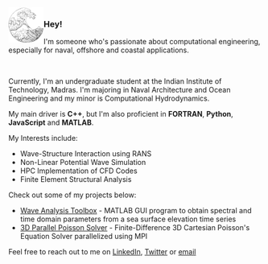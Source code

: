 <img align="left" src="wv4.png" width = "70px">

### Hey!

I'm someone who's passionate about computational engineering, especially for naval, offshore and coastal applications.

<br>

Currently, I'm an undergraduate student at the Indian Institute of Technology, Madras. I'm majoring in Naval Architecture and Ocean Engineering and my minor is Computational Hydrodynamics.

My main driver is **C++**, but I'm also proficient in **FORTRAN**, **Python**, **JavaScript** and **MATLAB**.

My Interests include:
- Wave-Structure Interaction using RANS
- Non-Linear Potential Wave Simulation
- HPC Implementation of CFD Codes
- Finite Element Structural Analysis

Check out some of my projects below:
- [Wave Analysis Toolbox](https://github.com/tdk711/Wave-Analysis-Toolbox) - MATLAB GUI program to obtain spectral and time domain parameters from a sea surface elevation time series
- [3D Parallel Poisson Solver]() - Finite-Difference 3D Cartesian Poisson's Equation Solver parallelized using MPI

Feel free to reach out to me on [LinkedIn](https://www.linkedin.com/in/dilipkumar711/), [Twitter](https://www.twitter.com/tdk_711) or [email](mailto:dilipkumar@smail.iitm.ac.in)

